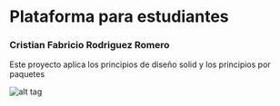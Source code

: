 # Plataforma para estudiantes
### Cristian Fabricio Rodriguez Romero

Este proyecto aplica los principios de diseño solid y los principios por paquetes 

![alt tag](https://raw.githubusercontent.com/fab48/sistema_estudiantes/master/condor2.png)
